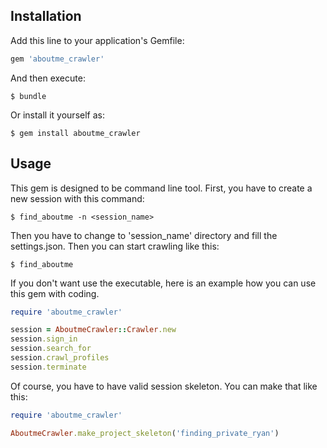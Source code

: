 ## Installation

Add this line to your application's Gemfile:

```ruby
gem 'aboutme_crawler'
```

And then execute:

    $ bundle

Or install it yourself as:

    $ gem install aboutme_crawler

## Usage

This gem is designed to be command line tool.
First, you have to create a new session with this command:

    $ find_aboutme -n <session_name>

Then you have to change to 'session_name' directory and
fill the settings.json.
Then you can start crawling like this:

    $ find_aboutme

If you don't want use the executable, here is an example how
you can use this gem with coding.

```ruby
require 'aboutme_crawler'

session = AboutmeCrawler::Crawler.new
session.sign_in
session.search_for
session.crawl_profiles
session.terminate
```
Of course, you have to have valid session skeleton. You can
make that like this:

```ruby
require 'aboutme_crawler'

AboutmeCrawler.make_project_skeleton('finding_private_ryan')
```
